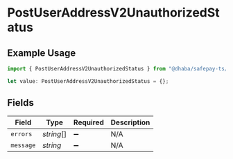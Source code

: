 # PostUserAddressV2UnauthorizedStatus

## Example Usage

```typescript
import { PostUserAddressV2UnauthorizedStatus } from "@dhaba/safepay-ts/models/operations";

let value: PostUserAddressV2UnauthorizedStatus = {};
```

## Fields

| Field              | Type               | Required           | Description        |
| ------------------ | ------------------ | ------------------ | ------------------ |
| `errors`           | *string*[]         | :heavy_minus_sign: | N/A                |
| `message`          | *string*           | :heavy_minus_sign: | N/A                |